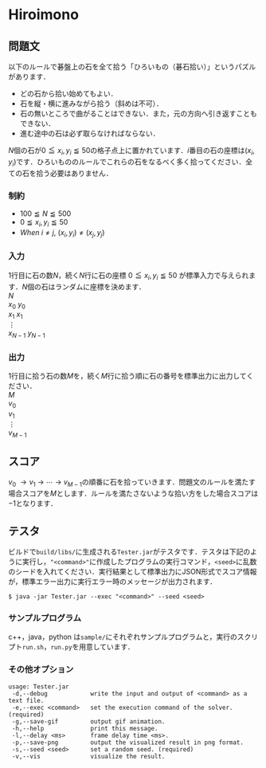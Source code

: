 # Hiroimono

## 問題文
以下のルールで碁盤上の石を全て拾う「ひろいもの（碁石拾い）」というパズルがあります．
- どの石から拾い始めてもよい．
- 石を縦・横に進みながら拾う（斜めは不可）．
- 石の無いところで曲がることはできない．また，元の方向へ引き返すこともできない．
- 進む途中の石は必ず取らなければならない．

$N$個の石が$0 \leqq x_{i},y_{i} \leqq 50$の格子点上に置かれています．$i$番目の石の座標は$(x_{i},y_{i})$です．ひろいもののルールでこれらの石をなるべく多く拾ってください．全ての石を拾う必要はありません．

### 制約
- $100 \leqq N \leqq 500$
- $0 \leqq x_{i}, y_{i} \leqq 50$
- $When \ i \neq j,\ (x_{i}, y_{i}) \neq (x_{j}, y_{j})$

### 入力
$1$行目に石の数$N$，続く$N$行に石の座標 $0 \leqq x_{i}, y_{i} \leqq 50$ が標準入力で与えられます．$N$個の石はランダムに座標を決めます．  
$N$  
$x_{0} \ y_{0}$  
$x_{1} \ x_{1}$  
$\vdots$  
$x_{N-1} \ y_{N-1}$  

### 出力
$1$行目に拾う石の数$M$を，続く$M$行に拾う順に石の番号を標準出力に出力してください．  
$M$  
$v_{0}$  
$v_{1}$  
$\vdots$  
$v_{M-1}$  

## スコア
$v_{0} \ \rightarrow v_{1} \ \rightarrow \ \cdots \ \rightarrow \ v_{M-1}$の順番に石を拾っていきます．問題文のルールを満たす場合スコアを$M$とします．ルールを満たさないような拾い方をした場合スコアは$-1$となります．

## テスタ
ビルドで`build/libs/`に生成される`Tester.jar`がテスタです．テスタは下記のように実行し，`"<command>"`に作成したプログラムの実行コマンド，`<seed>`に乱数のシードを入れてください．実行結果として標準出力にJSON形式でスコア情報が，標準エラー出力に実行エラー時のメッセージが出力されます．
```
$ java -jar Tester.jar --exec "<command>" --seed <seed>
```
### サンプルプログラム
c++，java，python は`sample/`にそれぞれサンプルプログラムと，実行のスクリプト`run.sh`，`run.py`を用意しています．

### その他オプション
```
usage: Tester.jar
 -d,--debug            write the input and output of <command> as a text file.
 -e,--exec <command>   set the execution command of the solver. (required)
 -g,--save-gif         output gif animation.
 -h,--help             print this message.
 -l,--delay <ms>       frame delay time <ms>.
 -p,--save-png         output the visualized result in png format.
 -s,--seed <seed>      set a random seed. (required)
 -v,--vis              visualize the result.
```
